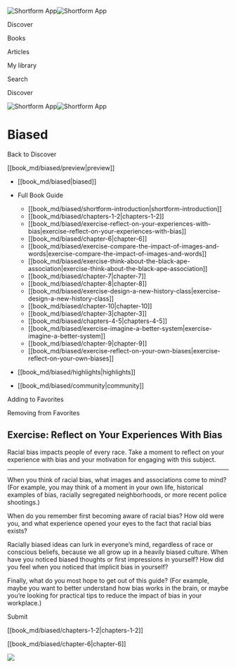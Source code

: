 ![Shortform App](/img/logo.36a2399e.svg)![Shortform App](/img/logo-dark.70c1b072.svg)

Discover

Books

Articles

My library

Search

Discover

![Shortform App](/img/logo.36a2399e.svg)![Shortform App](/img/logo-dark.70c1b072.svg)

# Biased

Back to Discover

[[book_md/biased/preview|preview]]

  * [[book_md/biased|biased]]
  * Full Book Guide

    * [[book_md/biased/shortform-introduction|shortform-introduction]]
    * [[book_md/biased/chapters-1-2|chapters-1-2]]
    * [[book_md/biased/exercise-reflect-on-your-experiences-with-bias|exercise-reflect-on-your-experiences-with-bias]]
    * [[book_md/biased/chapter-6|chapter-6]]
    * [[book_md/biased/exercise-compare-the-impact-of-images-and-words|exercise-compare-the-impact-of-images-and-words]]
    * [[book_md/biased/exercise-think-about-the-black-ape-association|exercise-think-about-the-black-ape-association]]
    * [[book_md/biased/chapter-7|chapter-7]]
    * [[book_md/biased/chapter-8|chapter-8]]
    * [[book_md/biased/exercise-design-a-new-history-class|exercise-design-a-new-history-class]]
    * [[book_md/biased/chapter-10|chapter-10]]
    * [[book_md/biased/chapter-3|chapter-3]]
    * [[book_md/biased/chapters-4-5|chapters-4-5]]
    * [[book_md/biased/exercise-imagine-a-better-system|exercise-imagine-a-better-system]]
    * [[book_md/biased/chapter-9|chapter-9]]
    * [[book_md/biased/exercise-reflect-on-your-own-biases|exercise-reflect-on-your-own-biases]]
  * [[book_md/biased/highlights|highlights]]
  * [[book_md/biased/community|community]]



Adding to Favorites 

Removing from Favorites 

## Exercise: Reflect on Your Experiences With Bias

Racial bias impacts people of every race. Take a moment to reflect on your experience with bias and your motivation for engaging with this subject.

* * *

When you think of racial bias, what images and associations come to mind? (For example, you may think of a moment in your own life, historical examples of bias, racially segregated neighborhoods, or more recent police shootings.)

When do you remember first becoming aware of racial bias? How old were you, and what experience opened your eyes to the fact that racial bias exists?

Racially biased ideas can lurk in everyone’s mind, regardless of race or conscious beliefs, because we all grow up in a heavily biased culture. When have you noticed biased thoughts or first impressions in yourself? How did you feel when you noticed that implicit bias in yourself?

Finally, what do you most hope to get out of this guide? (For example, maybe you want to better understand how bias works in the brain, or maybe you’re looking for practical tips to reduce the impact of bias in your workplace.)

Submit 

[[book_md/biased/chapters-1-2|chapters-1-2]]

[[book_md/biased/chapter-6|chapter-6]]

![](https://bat.bing.com/action/0?ti=56018282&Ver=2&mid=2dcd6f4f-a487-4cbd-bcfb-4398b831d355&sid=201ffde0635411ee902411d77b750559&vid=20202bf0635411ee9ac03f2e618b0b9f&vids=0&msclkid=N&pi=0&lg=en-US&sw=800&sh=600&sc=24&nwd=1&tl=Shortform%20%7C%20Book&p=https%3A%2F%2Fwww.shortform.com%2Fapp%2Fbook%2Fbiased%2Fexercise-reflect-on-your-experiences-with-bias&r=&lt=357&evt=pageLoad&sv=1&rn=697307)
